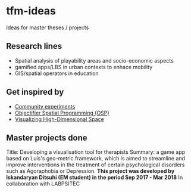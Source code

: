 # tfm-ideas
Ideas for master theses / projects

## Research lines
* Spatial analysis of playability areas and socio-economic aspects
* gamified apps/LBS in urban contexts to enhace mobility
* GIS/spatial operators in education
 
## Get inspired by
* [Community experiments](https://experiments.withgoogle.com/)
* [Objectifier Spatial Programming (OSP)](https://experiments.withgoogle.com/ai/objectifier-spatial-programming)
* [Visualizing High-Dimensional Space](https://experiments.withgoogle.com/ai/visualizing-high-dimensional-space)
 
## Master projects done 
Title: Developing a visualisation tool for therapists
Summary: a game app based on Luis's geo-metric framework, which is aimed to streamline and improve interventions in the treatment of certain psychological disorders such as Agoraphobia or Depression. 
**This project was developed by Iskandaryan Ditsuhi (EM student) in the period Sep 2017 - Mar 2018**
In collaboration with LABPSITEC


